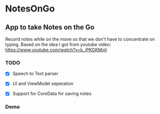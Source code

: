 # NotesOnGo

## App to take Notes on the Go
Record notes while on the move so that we don't have to concentrate on typing.
Based on the idea I got from youtube video: https://www.youtube.com/watch?v=k_jPKGKMojI

### TODO
- [x] Speech to Text parser
- [x] UI and ViewModel seperation
- [x] Support for CoreData for saving notes


### Demo

